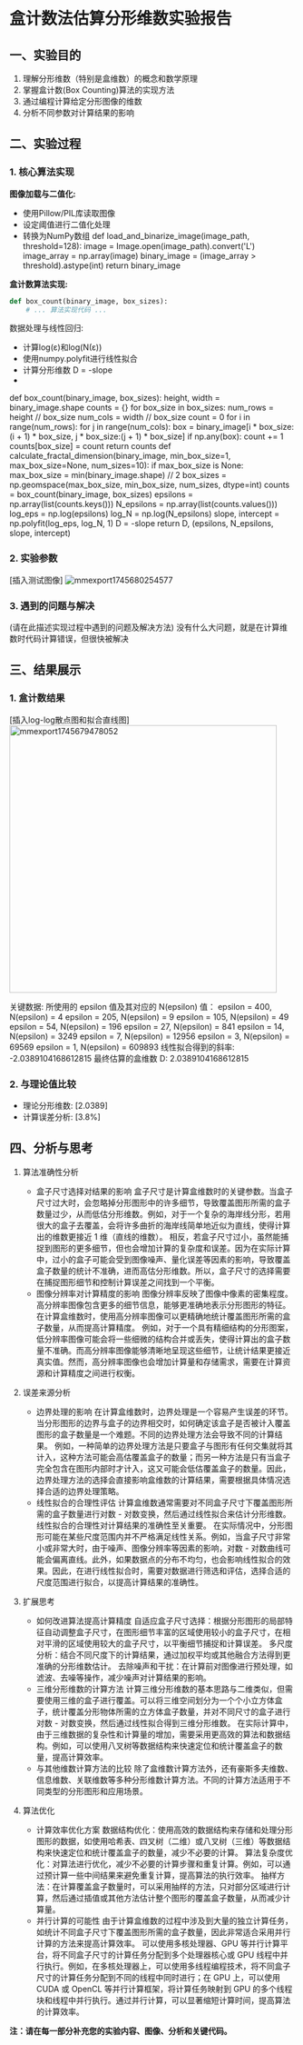 # 盒计数法估算分形维数实验报告

## 一、实验目的

1. 理解分形维数（特别是盒维数）的概念和数学原理
2. 掌握盒计数(Box Counting)算法的实现方法
3. 通过编程计算给定分形图像的维数
4. 分析不同参数对计算结果的影响

## 二、实验过程

### 1. 核心算法实现

**图像加载与二值化:**
- 使用Pillow/PIL库读取图像
- 设定阈值进行二值化处理
- 转换为NumPy数组
def load_and_binarize_image(image_path, threshold=128):
    image = Image.open(image_path).convert('L')
    image_array = np.array(image)
    binary_image = (image_array > threshold).astype(int)
    return binary_image
  
**盒计数算法实现:**
```python
def box_count(binary_image, box_sizes):
    # ... 算法实现代码 ...
```
数据处理与线性回归:

- 计算log(ε)和log(N(ε))
- 使用numpy.polyfit进行线性拟合
- 计算分形维数 D = -slope
-
def box_count(binary_image, box_sizes):
    height, width = binary_image.shape
    counts = {}
    for box_size in box_sizes:
        num_rows = height // box_size
        num_cols = width // box_size
        count = 0
        for i in range(num_rows):
            for j in range(num_cols):
                box = binary_image[i * box_size:(i + 1) * box_size, j * box_size:(j + 1) * box_size]
                if np.any(box):
                    count += 1
        counts[box_size] = count
    return counts
def calculate_fractal_dimension(binary_image, min_box_size=1, max_box_size=None, num_sizes=10):
    if max_box_size is None:
        max_box_size = min(binary_image.shape) // 2
    box_sizes = np.geomspace(max_box_size, min_box_size, num_sizes, dtype=int)
    counts = box_count(binary_image, box_sizes)
    epsilons = np.array(list(counts.keys()))
    N_epsilons = np.array(list(counts.values()))
    log_eps = np.log(epsilons)
    log_N = np.log(N_epsilons)
    slope, intercept = np.polyfit(log_eps, log_N, 1)
    D = -slope
    return D, (epsilons, N_epsilons, slope, intercept)
### 2. 实验参数
[插入测试图像]
![mmexport1745680254577](https://github.com/user-attachments/assets/296ba38b-09fa-4401-8f19-0a3e603405b1)

### 3. 遇到的问题与解决
(请在此描述实现过程中遇到的问题及解决方法)
没有什么大问题，就是在计算维数时代码计算错误，但很快被解决
## 三、结果展示
### 1. 盒计数结果
[插入log-log散点图和拟合直线图]
<img width="471" alt="mmexport1745679478052" src="https://github.com/user-attachments/assets/465ba074-1744-4875-86b6-fb3f47cd3459" />

关键数据:
所使用的 epsilon 值及其对应的 N(epsilon) 值：
epsilon = 400, N(epsilon) = 4
epsilon = 205, N(epsilon) = 9
epsilon = 105, N(epsilon) = 49
epsilon = 54, N(epsilon) = 196
epsilon = 27, N(epsilon) = 841
epsilon = 14, N(epsilon) = 3249
epsilon = 7, N(epsilon) = 12956
epsilon = 3, N(epsilon) = 69569
epsilon = 1, N(epsilon) = 609893
线性拟合得到的斜率: -2.0389104168612815
最终估算的盒维数 D: 2.0389104168612815
### 2. 与理论值比较
- 理论分形维数: [2.0389]
- 计算误差分析: [3.8%]
## 四、分析与思考
1. 算法准确性分析
   
   - 盒子尺寸选择对结果的影响
     盒子尺寸是计算盒维数时的关键参数。当盒子尺寸过大时，会忽略掉分形图形中的许多细节，导致覆盖图形所需的盒子数量过少，从而低估分形维数。例如，对于一个复杂的海岸线分形，若用很大的盒子去覆盖，会将许多曲折的海岸线简单地近似为直线，使得计算出的维数更接近 1 维（直线的维数）。
相反，若盒子尺寸过小，虽然能捕捉到图形的更多细节，但也会增加计算的复杂度和误差。因为在实际计算中，过小的盒子可能会受到图像噪声、量化误差等因素的影响，导致覆盖盒子数量的统计不准确，进而高估分形维数。所以，盒子尺寸的选择需要在捕捉图形细节和控制计算误差之间找到一个平衡。
   - 图像分辨率对计算精度的影响
     图像分辨率反映了图像中像素的密集程度。高分辨率图像包含更多的细节信息，能够更准确地表示分形图形的特征。在计算盒维数时，使用高分辨率图像可以更精确地统计覆盖图形所需的盒子数量，从而提高计算精度。
例如，对于一个具有精细结构的分形图案，低分辨率图像可能会将一些细微的结构合并或丢失，使得计算出的盒子数量不准确。而高分辨率图像能够清晰地呈现这些细节，让统计结果更接近真实值。然而，高分辨率图像也会增加计算量和存储需求，需要在计算资源和计算精度之间进行权衡。
2. 误差来源分析
   
   - 边界处理的影响
     在计算盒维数时，边界处理是一个容易产生误差的环节。当分形图形的边界与盒子的边界相交时，如何确定该盒子是否被计入覆盖图形的盒子数量是一个难题。不同的边界处理方法会导致不同的计算结果。
例如，一种简单的边界处理方法是只要盒子与图形有任何交集就将其计入，这种方法可能会高估覆盖盒子的数量；而另一种方法是只有当盒子完全包含在图形内部时才计入，这又可能会低估覆盖盒子的数量。因此，边界处理方法的选择会直接影响盒维数的计算结果，需要根据具体情况选择合适的边界处理策略。
   - 线性拟合的合理性评估
     计算盒维数通常需要对不同盒子尺寸下覆盖图形所需的盒子数量进行对数 - 对数变换，然后通过线性拟合来估计分形维数。线性拟合的合理性对计算结果的准确性至关重要。
在实际情况中，分形图形可能在某些尺度范围内并不严格满足线性关系。例如，当盒子尺寸非常小或非常大时，由于噪声、图像分辨率等因素的影响，对数 - 对数曲线可能会偏离直线。此外，如果数据点的分布不均匀，也会影响线性拟合的效果。因此，在进行线性拟合时，需要对数据进行筛选和评估，选择合适的尺度范围进行拟合，以提高计算结果的准确性。
3. 扩展思考
   
   - 如何改进算法提高计算精度
     自适应盒子尺寸选择：根据分形图形的局部特征自动调整盒子尺寸，在图形细节丰富的区域使用较小的盒子尺寸，在相对平滑的区域使用较大的盒子尺寸，以平衡细节捕捉和计算误差。
多尺度分析：结合不同尺度下的计算结果，通过加权平均或其他融合方法得到更准确的分形维数估计。
去除噪声和干扰：在计算前对图像进行预处理，如滤波、去噪等操作，减少噪声对计算结果的影响。
   - 三维分形维数的计算方法
     计算三维分形维数的基本思路与二维类似，但需要使用三维的盒子进行覆盖。可以将三维空间划分为一个个小立方体盒子，统计覆盖分形物体所需的立方体盒子数量，并对不同尺寸的盒子进行对数 - 对数变换，然后通过线性拟合得到三维分形维数。
在实际计算中，由于三维数据的复杂性和计算量的增加，需要采用更高效的算法和数据结构。例如，可以使用八叉树等数据结构来快速定位和统计覆盖盒子的数量，提高计算效率。
   - 与其他维数计算方法的比较
     除了盒维数计算方法外，还有豪斯多夫维数、信息维数、关联维数等多种分形维数计算方法。不同的计算方法适用于不同类型的分形图形和应用场景。
4. 算法优化
   
   - 计算效率优化方案
     数据结构优化：使用高效的数据结构来存储和处理分形图形的数据，如使用哈希表、四叉树（二维）或八叉树（三维）等数据结构来快速定位和统计覆盖盒子的数量，减少不必要的计算。
算法复杂度优化：对算法进行优化，减少不必要的计算步骤和重复计算。例如，可以通过预计算一些中间结果来避免重复计算，提高算法的执行效率。
抽样方法：在计算覆盖盒子数量时，可以采用抽样的方法，只对部分区域进行计算，然后通过插值或其他方法估计整个图形的覆盖盒子数量，从而减少计算量。
   - 并行计算的可能性
     由于计算盒维数的过程中涉及到大量的独立计算任务，如统计不同盒子尺寸下覆盖图形所需的盒子数量，因此非常适合采用并行计算的方法来提高计算效率。
可以使用多核处理器、GPU 等并行计算平台，将不同盒子尺寸的计算任务分配到多个处理器核心或 GPU 线程中并行执行。例如，在多核处理器上，可以使用多线程编程技术，将不同盒子尺寸的计算任务分配到不同的线程中同时进行；在 GPU 上，可以使用 CUDA 或 OpenCL 等并行计算框架，将计算任务映射到 GPU 的多个线程块和线程中并行执行。通过并行计算，可以显著缩短计算时间，提高算法的计算效率。

**注：请在每一部分补充您的实验内容、图像、分析和关键代码。**
